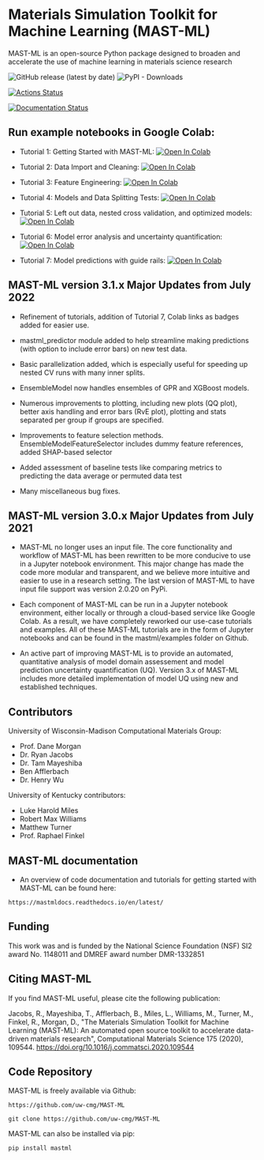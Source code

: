 # Materials Simulation Toolkit for Machine Learning (MAST-ML)

MAST-ML is an open-source Python package designed to broaden and accelerate the use of machine learning in materials science research

<img alt="GitHub release (latest by date)" src="https://img.shields.io/github/v/release/uw-cmg/MAST-ML">

<img alt="PyPI - Downloads" src="https://img.shields.io/pypi/dm/mastml">

[![Actions Status](https://github.com/uw-cmg/MAST-ML/workflows/python_package.yml/badge.svg)](https://github.com/uw-cmg/MAST-ML/actions)

<a href='https://mastmldocs.readthedocs.io/en/latest/?badge=latest'>
    <img src='https://readthedocs.org/projects/mastmldocs/badge/?version=latest' alt='Documentation Status' />
</a>

## Run example notebooks in Google Colab:

* Tutorial 1: Getting Started with MAST-ML:
[![Open In Colab](https://colab.research.google.com/assets/colab-badge.svg)](https://colab.research.google.com/github/uw-cmg/MAST-ML/blob/master/examples/MASTML_Tutorial_1_GettingStarted.ipynb)

* Tutorial 2: Data Import and Cleaning:
[![Open In Colab](https://colab.research.google.com/assets/colab-badge.svg)](https://colab.research.google.com/github/uw-cmg/MAST-ML/blob/master/examples/MASTML_Tutorial_2_DataImport.ipynb)

* Tutorial 3: Feature Engineering:
[![Open In Colab](https://colab.research.google.com/assets/colab-badge.svg)](https://colab.research.google.com/github/uw-cmg/MAST-ML/blob/master/examples/MASTML_Tutorial_3_FeatureEngineering.ipynb)

* Tutorial 4: Models and Data Splitting Tests:
[![Open In Colab](https://colab.research.google.com/assets/colab-badge.svg)](https://colab.research.google.com/github/uw-cmg/MAST-ML/blob/master/examples/MASTML_Tutorial_4_Models_and_Tests.ipynb)

* Tutorial 5: Left out data, nested cross validation, and optimized models:
[![Open In Colab](https://colab.research.google.com/assets/colab-badge.svg)](https://colab.research.google.com/github/uw-cmg/MAST-ML/blob/master/examples/MASTML_Tutorial_5_NestedCV_and_OptimizedModels.ipynb)

* Tutorial 6: Model error analysis and uncertainty quantification:
[![Open In Colab](https://colab.research.google.com/assets/colab-badge.svg)](https://colab.research.google.com/github/uw-cmg/MAST-ML/blob/master/examples/MASTML_Tutorial_6_ErrorAnalysis_UncertaintyQuantification.ipynb)

* Tutorial 7: Model predictions with guide rails:
[![Open In Colab](https://colab.research.google.com/assets/colab-badge.svg)](https://colab.research.google.com/github/uw-cmg/MAST-ML/blob/master/examples/MASTML_Tutorial_7_ModelPredictions_with_Guide_Rails.ipynb)

## MAST-ML version 3.1.x Major Updates from July 2022
* Refinement of tutorials, addition of Tutorial 7, Colab links as badges added for easier use.

* mastml_predictor module added to help streamline making predictions (with option to include error bars) on new test data.

* Basic parallelization added, which is especially useful for speeding up nested CV runs with many inner splits.

* EnsembleModel now handles ensembles of GPR and XGBoost models.

* Numerous improvements to plotting, including new plots (QQ plot), better axis handling and error bars (RvE plot), plotting and stats separated per group if groups are specified.

* Improvements to feature selection methods. EnsembleModelFeatureSelector includes dummy feature references, added SHAP-based selector

* Added assessment of baseline tests like comparing metrics to predicting the data average or permuted data test

* Many miscellaneous bug fixes.


## MAST-ML version 3.0.x Major Updates from July 2021
* MAST-ML no longer uses an input file. The core functionality and workflow of MAST-ML has been rewritten to be more conducive to use in a Jupyter notebook environment. This major change has made the code more modular and transparent, and we believe more intuitive and easier to use in a research setting. The last version of MAST-ML to have input file support was version 2.0.20 on PyPi.

* Each component of MAST-ML can be run in a Jupyter notebook environment, either locally or through a cloud-based service like Google Colab. As a result, we have completely reworked our use-case tutorials and examples. All of these MAST-ML tutorials are in the form of Jupyter notebooks and can be found in the mastml/examples folder on Github.

* An active part of improving MAST-ML is to provide an automated, quantitative analysis of model domain assessement and model prediction uncertainty quantification (UQ). Version 3.x of MAST-ML includes more detailed implementation of model UQ using new and established techniques.

## Contributors

University of Wisconsin-Madison Computational Materials Group:
* Prof. Dane Morgan
* Dr. Ryan Jacobs
* Dr. Tam Mayeshiba
* Ben Afflerbach
* Dr. Henry Wu

University of Kentucky contributors:
* Luke Harold Miles
* Robert Max Williams
* Matthew Turner
* Prof. Raphael Finkel

## MAST-ML documentation
* An overview of code documentation and tutorials for getting started with MAST-ML can be found here:

```
https://mastmldocs.readthedocs.io/en/latest/
```

## Funding

This work was and is funded by the National Science Foundation (NSF) SI2 award No. 1148011 and DMREF award number DMR-1332851


## Citing MAST-ML


If you find MAST-ML useful, please cite the following publication:

Jacobs, R., Mayeshiba, T., Afflerbach, B., Miles, L., Williams, M., Turner, M., Finkel, R., Morgan, D.,
"The Materials Simulation Toolkit for Machine Learning (MAST-ML): An automated open source toolkit to accelerate data-
driven materials research", Computational Materials Science 175 (2020), 109544. https://doi.org/10.1016/j.commatsci.2020.109544



## Code Repository

MAST-ML is freely available via Github: 

```
https://github.com/uw-cmg/MAST-ML

git clone https://github.com/uw-cmg/MAST-ML
```

MAST-ML can also be installed via pip:

```
pip install mastml
```
